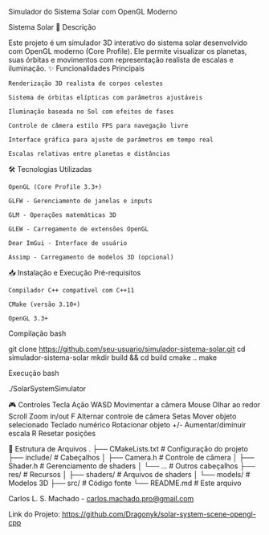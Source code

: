 Simulador do Sistema Solar com OpenGL Moderno

Sistema Solar 
📝 Descrição

Este projeto é um simulador 3D interativo do sistema solar desenvolvido com OpenGL moderno (Core Profile). Ele permite visualizar os planetas, suas órbitas e movimentos com representação realista de escalas e iluminação.
✨ Funcionalidades Principais

    Renderização 3D realista de corpos celestes

    Sistema de órbitas elípticas com parâmetros ajustáveis

    Iluminação baseada no Sol com efeitos de fases

    Controle de câmera estilo FPS para navegação livre

    Interface gráfica para ajuste de parâmetros em tempo real

    Escalas relativas entre planetas e distâncias

🛠️ Tecnologias Utilizadas

    OpenGL (Core Profile 3.3+)

    GLFW - Gerenciamento de janelas e inputs

    GLM - Operações matemáticas 3D

    GLEW - Carregamento de extensões OpenGL

    Dear ImGui - Interface de usuário

    Assimp - Carregamento de modelos 3D (opcional)

📥 Instalação e Execução
Pré-requisitos

    Compilador C++ compatível com C++11

    CMake (versão 3.10+)

    OpenGL 3.3+

Compilação
bash

git clone https://github.com/seu-usuario/simulador-sistema-solar.git
cd simulador-sistema-solar
mkdir build && cd build
cmake ..
make

Execução
bash

./SolarSystemSimulator

🎮 Controles
Tecla	Ação
WASD	Movimentar a câmera
Mouse	Olhar ao redor
Scroll	Zoom in/out
F	Alternar controle de câmera
Setas	Mover objeto selecionado
Teclado numérico	Rotacionar objeto
+/-	Aumentar/diminuir escala
R	Resetar posições

📂 Estrutura de Arquivos
.
├── CMakeLists.txt          # Configuração do projeto
├── include/                # Cabeçalhos
│   ├── Camera.h            # Controle de câmera
│   ├── Shader.h            # Gerenciamento de shaders
│   └── ...                 # Outros cabeçalhos
├── res/                    # Recursos
│   ├── shaders/            # Arquivos de shaders
│   └── models/             # Modelos 3D
├── src/                    # Código fonte
└── README.md               # Este arquivo


Carlos L. S. Machado - carlos.machado.pro@gmail.com

Link do Projeto: https://github.com/Dragonyk/solar-system-scene-opengl-cpp
